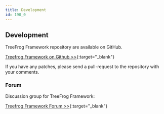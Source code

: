 ```yaml
---
title: Development
id: 190_0
---
```


## Development

TreeFrog Framework repository are available on GitHub.

[Treefrog Framework on Github >>](https://github.com/treefrogframework){:target="_blank"}

If you have any patches, please send a pull-request to the repository with your comments.

### Forum

Discussion group for TreeFrog Framework: 

[Treefrog Framework Forum >>](https://groups.google.com/forum/#!forum/treefrogframework){:target="_blank"}
